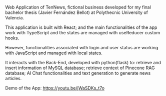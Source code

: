 Web Application of TenNews, fictional business developed for my final bachelor thesis (Javier Fernández Bellot) at Polythecnic University of Valencia.

This application is built with React; and the main functionalities of the app work with TypeScript and the states are managed with useReducer custom hooks.

However, functionalities associated with login and user status are working with JavaScript and managed with local states.

It interacts with the Back-End, developed with python(flask) to: retrieve and insert information of MySQL database; retrieve context of Pinecone RAG database; AI Chat functionalities and text generation to generate news articles. 

Demo of the App: https://youtu.be/jWaSDKs_t7o
